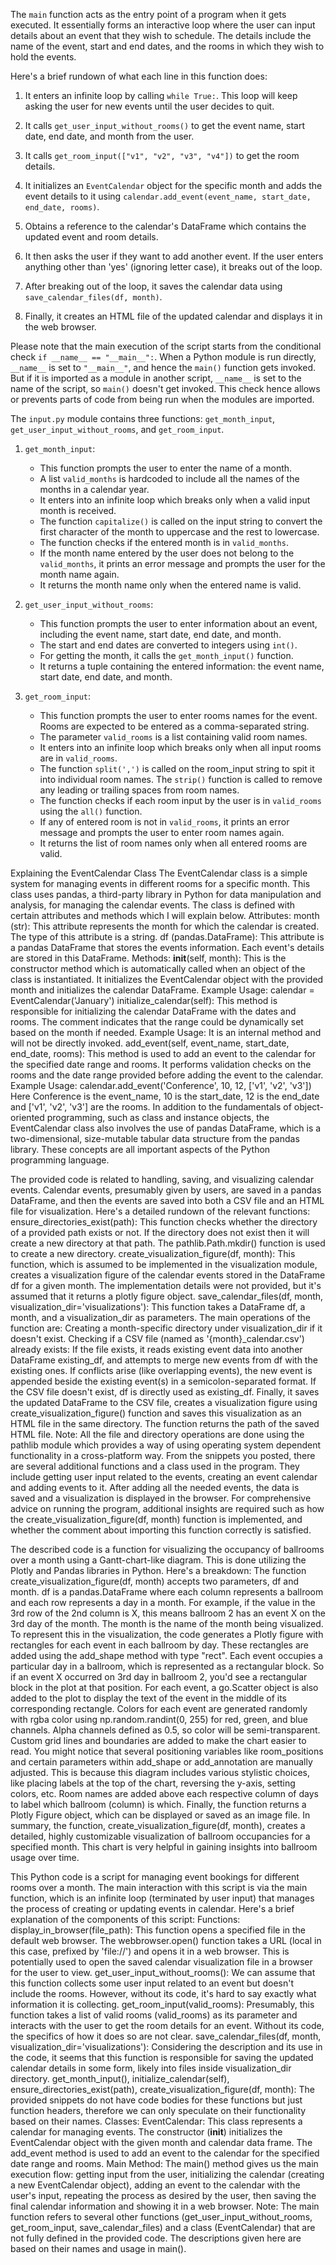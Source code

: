 The `main` function acts as the entry point of a program when it gets executed. It essentially forms an interactive loop where the user can input details about an event that they wish to schedule. The details include the name of the event, start and end dates, and the rooms in which they wish to hold the events.

Here's a brief rundown of what each line in this function does:

1. It enters an infinite loop by calling `while True:`. This loop will keep asking the user for new events until the user decides to quit.

2. It calls `get_user_input_without_rooms()` to get the event name, start date, end date, and month from the user.

3. It calls `get_room_input(["v1", "v2", "v3", "v4"])` to get the room details.

4. It initializes an `EventCalendar` object for the specific month and adds the event details to it using `calendar.add_event(event_name, start_date, end_date, rooms)`.

5. Obtains a reference to the calendar's DataFrame which contains the updated event and room details.

6. It then asks the user if they want to add another event. If the user enters anything other than 'yes' (ignoring letter case), it breaks out of the loop.

7. After breaking out of the loop, it saves the calendar data using `save_calendar_files(df, month)`.

8. Finally, it creates an HTML file of the updated calendar and displays it in the web browser.

Please note that the main execution of the script starts from the conditional check `if __name__ == "__main__":`. When a Python module is run directly, `__name__` is set to `"__main__"`, and hence the `main()` function gets invoked. But if it is imported as a module in another script, `__name__` is set to the name of the script, so `main()` doesn't get invoked. This check hence allows or prevents parts of code from being run when the modules are imported.

The `input.py` module contains three functions: `get_month_input`, `get_user_input_without_rooms`, and `get_room_input`.

1. `get_month_input`:

   - This function prompts the user to enter the name of a month.
   - A list `valid_months` is hardcoded to include all the names of the months in a calendar year.
   - It enters into an infinite loop which breaks only when a valid input month is received.
   - The function `capitalize()` is called on the input string to convert the first character of the month to uppercase and the rest to lowercase.
   - The function checks if the entered month is in `valid_months`.
   - If the month name entered by the user does not belong to the `valid_months`, it prints an error message and prompts the user for the month name again.
   - It returns the month name only when the entered name is valid.

2. `get_user_input_without_rooms`:

   - This function prompts the user to enter information about an event, including the event name, start date, end date, and month.
   - The start and end dates are converted to integers using `int()`.
   - For getting the month, it calls the `get_month_input()` function.
   - It returns a tuple containing the entered information: the event name, start date, end date, and month.

3. `get_room_input`:

   - This function prompts the user to enter rooms names for the event. Rooms are expected to be entered as a comma-separated string.
   - The parameter `valid_rooms` is a list containing valid room names.
   - It enters into an infinite loop which breaks only when all input rooms are in `valid_rooms`.
   - The function `split(',')` is called on the room_input string to spit it into individual room names. The `strip()` function is called to remove any leading or trailing spaces from room names.
   - The function checks if each room input by the user is in `valid_rooms` using the `all()` function.
   - If any of entered room is not in `valid_rooms`, it prints an error message and prompts the user to enter room names again.
   - It returns the list of room names only when all entered rooms are valid.



Explaining the EventCalendar Class
The EventCalendar class is a simple system for managing events in different rooms for a specific month. This class uses pandas, a third-party library in Python for data manipulation and analysis, for managing the calendar events. The class is defined with certain attributes and methods which I will explain below.
Attributes:
month (str): This attribute represents the month for which the calendar is created. The type of this attribute is a string.
df (pandas.DataFrame): This attribute is a pandas DataFrame that stores the events information. Each event's details are stored in this DataFrame.
Methods:
__init__(self, month): This is the constructor method which is automatically called when an object of the class is instantiated. It initializes the EventCalendar object with the provided month and initializes the calendar DataFrame.
Example Usage:
calendar = EventCalendar('January')
initialize_calendar(self): This method is responsible for initializing the calendar DataFrame with the dates and rooms. The comment indicates that the range could be dynamically set based on the month if needed.
Example Usage:
It is an internal method and will not be directly invoked.
add_event(self, event_name, start_date, end_date, rooms): This method is used to add an event to the calendar for the specified date range and rooms. It performs validation checks on the rooms and the date range provided before adding the event to the calendar.
Example Usage:
calendar.add_event('Conference', 10, 12, ['v1', 'v2', 'v3'])
Here Conference is the event_name, 10 is the start_date, 12 is the end_date and ['v1', 'v2', 'v3'] are the rooms.
In addition to the fundamentals of object-oriented programming, such as class and instance objects, the EventCalendar class also involves the use of pandas DataFrame, which is a two-dimensional, size-mutable tabular data structure from the pandas library. These concepts are all important aspects of the Python programming language.



The provided code is related to handling, saving, and visualizing calendar events. Calendar events, presumably given by users, are saved in a pandas DataFrame, and then the events are saved into both a CSV file and an HTML file for visualization. Here's a detailed rundown of the relevant functions:
ensure_directories_exist(path): This function checks whether the directory of a provided path exists or not. If the directory does not exist then it will create a new directory at that path. The pathlib.Path.mkdir() function is used to create a new directory.
create_visualization_figure(df, month): This function, which is assumed to be implemented in the visualization module, creates a visualization figure of the calendar events stored in the DataFrame df for a given month. The implementation details were not provided, but it's assumed that it returns a plotly figure object.
save_calendar_files(df, month, visualization_dir='visualizations'): This function takes a DataFrame df, a month, and a visualization_dir as parameters. The main operations of the function are:
Creating a month-specific directory under visualization_dir if it doesn't exist.
Checking if a CSV file (named as '{month}_calendar.csv') already exists:
If the file exists, it reads existing event data into another DataFrame existing_df, and attempts to merge new events from df with the existing ones. If conflicts arise (like overlapping events), the new event is appended beside the existing event(s) in a semicolon-separated format.
If the CSV file doesn't exist, df is directly used as existing_df.
Finally, it saves the updated DataFrame to the CSV file, creates a visualization figure using create_visualization_figure() function and saves this visualization as an HTML file in the same directory. The function returns the path of the saved HTML file.
Note: All the file and directory operations are done using the pathlib module which provides a way of using operating system dependent functionality in a cross-platform way.
From the snippets you posted, there are several additional functions and a class used in the program. They include getting user input related to the events, creating an event calendar and adding events to it. After adding all the needed events, the data is saved and a visualization is displayed in the browser. For comprehensive advice on running the program, additional insights are required such as how the create_visualization_figure(df, month) function is implemented, and whether the comment about importing this function correctly is satisfied.



The described code is a function for visualizing the occupancy of ballrooms over a month using a Gantt-chart-like diagram. This is done utilizing the Plotly and Pandas libraries in Python. Here's a breakdown:
The function create_visualization_figure(df, month) accepts two parameters, df and month. df is a pandas.DataFrame where each column represents a ballroom and each row represents a day in a month. For example, if the value in the 3rd row of the 2nd column is X, this means ballroom 2 has an event X on the 3rd day of the month. The month is the name of the month being visualized.
To represent this in the visualization, the code generates a Plotly figure with rectangles for each event in each ballroom by day. These rectangles are added using the add_shape method with type "rect".
Each event occupies a particular day in a ballroom, which is represented as a rectangular block. So if an event X occurred on 3rd day in ballroom 2, you'd see a rectangular block in the plot at that position.
For each event, a go.Scatter object is also added to the plot to display the text of the event in the middle of its corresponding rectangle.
Colors for each event are generated randomly with rgba color using np.random.randint(0, 255) for red, green, and blue channels. Alpha channels defined as 0.5, so color will be semi-transparent.
Custom grid lines and boundaries are added to make the chart easier to read.
You might notice that several positioning variables like room_positions and certain parameters within add_shape or add_annotation are manually adjusted. This is because this diagram includes various stylistic choices, like placing labels at the top of the chart, reversing the y-axis, setting colors, etc.
Room names are added above each respective column of days to label which ballroom (column) is which.
Finally, the function returns a Plotly Figure object, which can be displayed or saved as an image file.
In summary, the function, create_visualization_figure(df, month), creates a detailed, highly customizable visualization of ballroom occupancies for a specified month. This chart is very helpful in gaining insights into ballroom usage over time.




This Python code is a script for managing event bookings for different rooms over a month. The main interaction with this script is via the main function, which is an infinite loop (terminated by user input) that manages the process of creating or updating events in calendar.
Here's a brief explanation of the components of this script:
Functions:
display_in_browser(file_path): This function opens a specified file in the default web browser. The webbrowser.open() function takes a URL (local in this case, prefixed by 'file://') and opens it in a web browser. This is potentially used to open the saved calendar visualization file in a browser for the user to view.
get_user_input_without_rooms(): We can assume that this function collects some user input related to an event but doesn't include the rooms. However, without its code, it's hard to say exactly what information it is collecting.
get_room_input(valid_rooms): Presumably, this function takes a list of valid rooms (valid_rooms) as its parameter and interacts with the user to get the room details for an event. Without its code, the specifics of how it does so are not clear.
save_calendar_files(df, month, visualization_dir='visualizations'): Considering the description and its use in the code, it seems that this function is responsible for saving the updated calendar details in some form, likely into files inside visualization_dir directory.
get_month_input(), initialize_calendar(self), ensure_directories_exist(path), create_visualization_figure(df, month): The provided snippets do not have code bodies for these functions but just function headers, therefore we can only speculate on their functionality based on their names.
Classes:
EventCalendar: This class represents a calendar for managing events. The constructor (__init__) initializes the EventCalendar object with the given month and calendar data frame. The add_event method is used to add an event to the calendar for the specified date range and rooms.
Main Method:
The main() method gives us the main execution flow: getting input from the user, initializing the calendar (creating a new EventCalendar object), adding an event to the calendar with the user's input, repeating the process as desired by the user, then saving the final calendar information and showing it in a web browser.
Note: The main function refers to several other functions (get_user_input_without_rooms, get_room_input, save_calendar_files) and a class (EventCalendar) that are not fully defined in the provided code. The descriptions given here are based on their names and usage in main().
